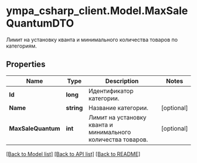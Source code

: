 # ympa_csharp_client.Model.MaxSaleQuantumDTO
Лимит на установку кванта и минимального количества товаров по категориям. 

## Properties

Name | Type | Description | Notes
------------ | ------------- | ------------- | -------------
**Id** | **long** | Идентификатор категории. | 
**Name** | **string** | Название категории. | [optional] 
**MaxSaleQuantum** | **int** | Лимит на установку кванта и минимального количества товаров. | [optional] 

[[Back to Model list]](../README.md#documentation-for-models) [[Back to API list]](../README.md#documentation-for-api-endpoints) [[Back to README]](../README.md)

